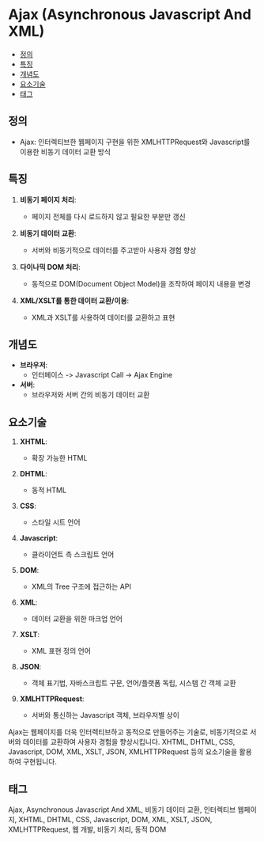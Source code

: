 # Ajax (Asynchronous Javascript And XML)

<!-- mtoc-start -->

- [정의](#정의)
- [특징](#특징)
- [개념도](#개념도)
- [요소기술](#요소기술)
- [태그](#태그)

<!-- mtoc-end -->

## 정의

- Ajax: 인터렉티브한 웹페이지 구현을 위한 XMLHTTPRequest와 Javascript를 이용한 비동기 데이터 교환 방식

## 특징

1. **비동기 페이지 처리**:

   - 페이지 전체를 다시 로드하지 않고 필요한 부분만 갱신

2. **비동기 데이터 교환**:

   - 서버와 비동기적으로 데이터를 주고받아 사용자 경험 향상

3. **다이나믹 DOM 처리**:

   - 동적으로 DOM(Document Object Model)을 조작하여 페이지 내용을 변경

4. **XML/XSLT를 통한 데이터 교환/이용**:
   - XML과 XSLT를 사용하여 데이터를 교환하고 표현

## 개념도

- **브라우저**:
  - 인터페이스 -> Javascript Call -> Ajax Engine
- **서버**:
  - 브라우저와 서버 간의 비동기 데이터 교환

## 요소기술

1. **XHTML**:

   - 확장 가능한 HTML

2. **DHTML**:

   - 동적 HTML

3. **CSS**:

   - 스타일 시트 언어

4. **Javascript**:

   - 클라이언트 측 스크립트 언어

5. **DOM**:

   - XML의 Tree 구조에 접근하는 API

6. **XML**:

   - 데이터 교환을 위한 마크업 언어

7. **XSLT**:

   - XML 표현 정의 언어

8. **JSON**:

   - 객체 표기법, 자바스크립트 구문, 언어/플랫폼 독립, 시스템 간 객체 교환

9. **XMLHTTPRequest**:
   - 서버와 통신하는 Javascript 객체, 브라우저별 상이

Ajax는 웹페이지를 더욱 인터렉티브하고 동적으로 만들어주는 기술로, 비동기적으로 서버와 데이터를 교환하여 사용자 경험을 향상시킵니다. XHTML, DHTML, CSS, Javascript, DOM, XML, XSLT, JSON, XMLHTTPRequest 등의 요소기술을 활용하여 구현됩니다.

## 태그

Ajax, Asynchronous Javascript And XML, 비동기 데이터 교환, 인터렉티브 웹페이지, XHTML, DHTML, CSS, Javascript, DOM, XML, XSLT, JSON, XMLHTTPRequest, 웹 개발, 비동기 처리, 동적 DOM
